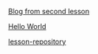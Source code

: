 [Blog from second lesson](https://github.com/LukasKrocek/lukaskrocek.github.io)

[Hello World](https://github.com/LukasKrocek/Hello-World)

[lesson-repository](https://github.com/LukasKrocek/git-lesson-repository)

